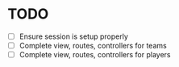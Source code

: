 # TODO

- [ ] Ensure session is setup properly
- [ ] Complete view, routes, controllers for teams
- [ ] Complete view, routes, controllers for players
